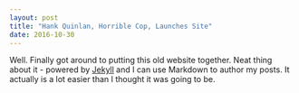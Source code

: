 ```yaml
---
layout: post
title: "Hank Quinlan, Horrible Cop, Launches Site"
date: 2016-10-30
---
```


Well. Finally got around to putting this old website together. Neat thing about it - powered by [Jekyll](http://jekyllrb.com) and I can use Markdown to author my posts. It actually is a lot easier than I thought it was going to be.
